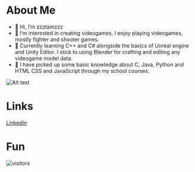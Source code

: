 # About Me
- 👋 Hi, I’m zzztamzzz
- 👀 I’m interested in creating videogames. I enjoy playing videogames, mostly fighter and shooter games.
- 🌱 Currently learning C++ and C# alongside the basics of Unreal engine and Unity Editor. I stick to using Blender for crafting and editing any videogame model data.
- 📔 I have picked up some basic knowledge about C, Java, Python and HTML CSS and JavaScript through my school courses.

![Alt text](https://media.giphy.com/media/ZEILv6a8KBDFq4KhbB/giphy.gif)
# Links
[LinkedIn](https://www.linkedin.com/in/tamzid-choudhury-9034041b9/)
# Fun
![visitors](https://visitor-badge.glitch.me/badge?page_id=zzztamzzz.zzztamzzz)
<!---
zzztamzzz/zzztamzzz is a ✨ special ✨ repository because its `README.md` (this file) appears on your GitHub profile.
You can click the Preview link to take a look at your changes.
--->